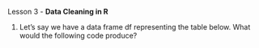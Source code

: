 Lesson 3 - **Data Cleaning in R**

1.	Let’s say we have a data frame df representing the table below. What would the following code produce?

